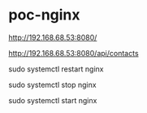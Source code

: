 # poc-nginx

http://192.168.68.53:8080/

http://192.168.68.53:8080/api/contacts

sudo systemctl restart nginx

sudo systemctl stop nginx

sudo systemctl start nginx